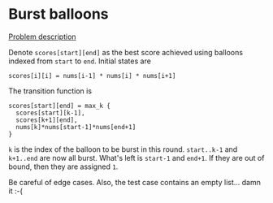 # Burst balloons

[Problem description](https://leetcode.com/problems/burst-balloons/)

Denote `scores[start][end]` as the best score achieved using balloons indexed from `start` to `end`. Initial states are

```
scores[i][i] = nums[i-1] * nums[i] * nums[i+1]
```

The transition function is

```
scores[start][end] = max_k {
  scores[start][k-1],
  scores[k+1][end],
  nums[k]*nums[start-1]*nums[end+1]
}
```

`k` is the index of the balloon to be burst in this round. `start..k-1` and `k+1..end` are now all burst. What's left is `start-1` and `end+1`. If they are out of bound, then they are assigned `1`.

Be careful of edge cases. Also, the test case contains an empty list... damn it :-(